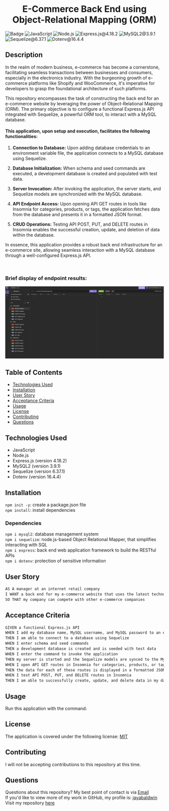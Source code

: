 <br>
  <h1 align="center">E-Commerce Back End using Object-Relational Mapping (ORM)</h1>

![Badge](https://img.shields.io/badge/License-MIT-yellow.svg) ![JavaScript](https://img.shields.io/badge/JavaScript-red) ![Node.js](https://img.shields.io/badge/Node.js-blue) ![Express.js@4.18.2](https://img.shields.io/badge/Express.js@4.18.2-lightgreen) ![MySQL2@3.9.1](https://img.shields.io/badge/MySQL2@3.9.1-purple) ![Sequelize@6.37.1](https://img.shields.io/badge/Sequelize@6.37.1-lightblue) ![Dotenv@16.4.4](https://img.shields.io/badge/Dotenv@16.4.4-grey)

## Description
In the realm of modern business, e-commerce has become a cornerstone, facilitating seamless transactions between businesses and consumers, especially in the electronics industry. With the burgeoning growth of e-commerce platforms like Shopify and WooCommerce, it's imperative for developers to grasp the foundational architecture of such platforms.

This repository encompasses the task of constructing the back end for an e-commerce website by leveraging the power of Object-Relational Mapping (ORM). The primary objective is to configure a functional Express.js API integrated with Sequelize, a powerful ORM tool, to interact with a MySQL database.

#### This application, upon setup and execution, facilitates the following functionalities:

1. <strong>Connection to Database:</strong> Upon adding database credentials to an environment variable file, the application connects to a MySQL database using Sequelize.

2. <strong>Database Initialization:</strong> When schema and seed commands are executed, a development database is created and populated with test data.

3. <strong>Server Invocation:</strong> After invoking the application, the server starts, and Sequelize models are synchronized with the MySQL database.

4. <strong>API Endpoint Access:</strong> Upon opening API GET routes in tools like Insomnia for categories, products, or tags, the application fetches data from the database and presents it in a formatted JSON format.

5. <strong>CRUD Operations:</strong> Testing API POST, PUT, and DELETE routes in Insomnia enables the successful creation, update, and deletion of data within the database.

In essence, this application provides a robust back end infrastructure for an e-commerce site, allowing seamless interaction with a MySQL database through a well-configured Express.js API.

<br>

### Brief display of endpoint results:

![Endpoint Results](./assets/endpoint-results.gif)

## Table of Contents

- [Technologies Used](#technologies-used)
- [Installation](#installation)
- [User Story](#user-story)
- [Acceptance Criteria](#acceptance-criteria)
- [Usage](#usage)
- [License](#license)
- [Contributing](#contributing)
- [Questions](#questions)

## Technologies Used
- JavaScript
- Node.js
- Express.js (version 4.18.2)
- MySQL2 (version 3.9.1)
- Sequelize (version 6.37.1)
- Dotenv (version 16.4.4)

## Installation

  `npm init -y`: create a package.json file
  <br>
  `npm install`: install dependencies

### Dependencies

  `npm i mysql2`: database management system
  <br>
  `npm i sequelize`: node.js-based Object Relational Mapper, that simplifies interacting with SQL
  <br>
  `npm i express`: back end web application framework to build the RESTful APIs
  <br>
  `npm i dotenv`: protection of sensitive information

## User Story

```md
AS A manager at an internet retail company
I WANT a back end for my e-commerce website that uses the latest technologies
SO THAT my company can compete with other e-commerce companies
```

## Acceptance Criteria

```md
GIVEN a functional Express.js API
WHEN I add my database name, MySQL username, and MySQL password to an environment variable file
THEN I am able to connect to a database using Sequelize
WHEN I enter schema and seed commands
THEN a development database is created and is seeded with test data
WHEN I enter the command to invoke the application
THEN my server is started and the Sequelize models are synced to the MySQL database
WHEN I open API GET routes in Insomnia for categories, products, or tags
THEN the data for each of these routes is displayed in a formatted JSON
WHEN I test API POST, PUT, and DELETE routes in Insomnia
THEN I am able to successfully create, update, and delete data in my database
```

## Usage
Run this application with the command:

## License

The application is covered under the following license: [MIT](https://opensource.org/licenses/MIT)

## Contributing

I will not be accepting contributions to this repository at this time.
<br>

## Questions

Questions about this repository? My best point of contact is via [Email](mailto:jayastarrbaldwin@gmail.com)
<br>
If you'd like to view more of my work in GitHub, my profile is: [jayabaldwin](https://github.com/jayabaldwin)
<br>
Visit my repository [here](https://github.com/jayabaldwin/e-commerce-backend)

